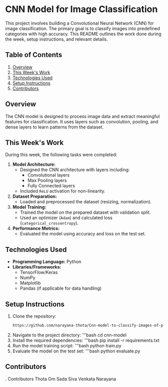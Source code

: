 # CNN Model for Image Classification  

This project involves building a Convolutional Neural Network (CNN) for image classification. The primary goal is to classify images into predefined categories with high accuracy. This README outlines the work done during the week, setup instructions, and relevant details.  

## Table of Contents  

1. [Overview](#overview)  
2. [This Week's Work](#this-weeks-work)  
3. [Technologies Used](#technologies-used)  
4. [Setup Instructions](#setup-instructions)  
5. [Contributors](#contributors)  

## Overview  

The CNN model is designed to process image data and extract meaningful features for classification. It uses layers such as convolution, pooling, and dense layers to learn patterns from the dataset.  

## This Week's Work  

During this week, the following tasks were completed:  
1. **Model Architecture:**  
   - Designed the CNN architecture with layers including:
     - Convolutional layers  
     - Max Pooling layers  
     - Fully Connected layers  
   - Included `ReLU` activation for non-linearity.  
2. **Dataset Preparation:**  
   - Loaded and preprocessed the dataset (resizing, normalization).  
3. **Model Training:**  
   - Trained the model on the prepared dataset with validation split.  
   - Used an optimizer (`Adam`) and calculated loss (`categorical_crossentropy`).  
4. **Performance Metrics:**  
   - Evaluated the model using accuracy and loss on the test set.  

## Technologies Used  

- **Programming Language:** Python  
- **Libraries/Frameworks:**  
  - TensorFlow/Keras  
  - NumPy  
  - Matplotlib  
  - Pandas (if applicable for data handling)  

## Setup Instructions  

1. Clone the repository:  
   ```bash  
   https://github.com/narayana-thota/Cnn-model-to-classify-images-of-plasticwaste.git 
2. Navigate to the project directory:
   '''bash
   cd cnn-model  
3. Install the required dependencies:
   '''bash
   pip install -r requirements.txt  
4. Run the model training script:
   '''bash
   python train.py  
5. Evaluate the model on the test set:
   '''bash
   python evaluate.py  
## Contributors
. Contributors
Thota Om Sada Siva Venkata Narayana
   
   
